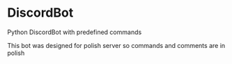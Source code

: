 # DiscordBot
 Python DiscordBot with predefined commands

This bot was designed for polish server so commands and comments are in polish